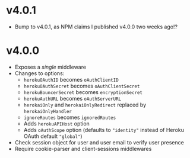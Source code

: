 # v4.0.1

- Bump to v4.0.1, as NPM claims I published v4.0.0 two weeks ago!?

# v4.0.0

- Exposes a *single* middleware
- Changes to options:
  - `herokuOAuthID` becomes `oAuthClientID`
  - `herokuOAuthSecret` becomes `oAuthClientSecret`
  - `herokuBouncerSecret` becomes `encryptionSecret`
  - `herokuAuthURL` becomes `oAuthServerURL`
  - `herokaiOnly` and `herokaiOnlyRedirect` replaced by `herokaiOnlyHandler`
  - `ignoreRoutes` becomes `ignoredRoutes`
  - Adds `herokuAPIHost` option
  - Adds `oAuthScope` option (defaults to `"identity"` instead of Heroku OAuth default `"global"`)
- Check session object for user and user email to verify user presence
- Require cookie-parser and client-sessions middlewares
